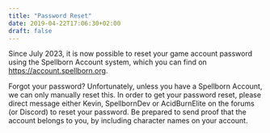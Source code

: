```yaml
---
title: "Password Reset"
date: 2019-04-22T17:06:30+02:00
draft: false
---
```


Since July 2023, it is now possible to reset your game account password using the Spellborn Account system, which you can find on <https://account.spellborn.org>.

Forgot your password? Unfortunately, unless you have a Spellborn Account, we can only manually reset this.
In order to get your password reset, please direct message either Kevin, SpellbornDev or AcidBurnElite on the forums (or Discord) to reset your password.
Be prepared to send proof that the account belongs to you, by including character names on your account.
